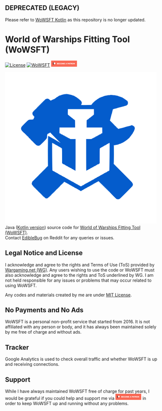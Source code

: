 ## DEPRECATED (LEGACY)
Please refer to [WoWSFT Kotlin](https://github.com/EdibleBug/WoWSFT-Kotlin) as this repository is no longer updated.

# World of Warships Fitting Tool (WoWSFT)
[![License](https://img.shields.io/github/license/EdibleBug/WoWS-Fitting-Tool)](./LICENSE)
[![WoWSFT](https://img.shields.io/website?url=https%3A%2F%2Fwowsft.com)](https://wowsft.com)
[![Patreon](./images/become_patreon.png)](https://www.patreon.com/wowsft)

![ReptorPi](./images/WoWSFT_Icon.svg)  
Java ([Kotlin version](https://github.com/EdibleBug/WoWSFT-Kotlin)) source code for [World of Warships Fitting Tool (WoWSFT)](https://wowsft.com).  
Contact [EdibleBug](https://www.reddit.com/user/EdibleBug/) on Reddit for any queries or issues.

## Legal Notice and License
I acknowledge and agree to the rights and Terms of Use (ToS) provided by [Wargaming.net (WG)](https://wargaming.com/). Any users wishing to use the code or WoWSFT must also acknowledge and agree to the rights and ToS underlined by WG. I am not held responsible for any issues or problems that may occur related to using WoWSFT.

Any codes and materials created by me are under [MIT License](./LICENSE).

## No Payments and No Ads
WoWSFT is a personal non-profit service that started from 2016. It is not affiliated with any person or body, and it has always been maintained solely by me free of charge and without ads.

## Tracker
Google Analytics is used to check overall traffic and whether WoWSFT is up and receiving connections.

## Support
While I have always maintained WoWSFT free of charge for past years, I would be grateful if you could help and support me via [![Patreon](./images/become_patreon.png)](https://www.patreon.com/wowsft) in order to keep WoWSFT up and running without any problems.
